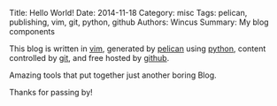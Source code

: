 Title: Hello World!
Date: 2014-11-18
Category: misc
Tags: pelican, publishing, vim, git, python, github
Authors: Wincus
Summary: My blog components

This blog is written in [vim](http://vim.org), generated by
[pelican](http://blog.getpelican.com/) using [python](http://python.org),
content controlled by [git](http://git-scm.com), and free hosted by
[github](http://github.com).

Amazing tools that put together just another boring Blog.

Thanks for passing by!
